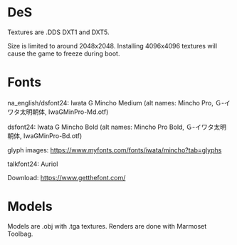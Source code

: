 # DeS
Textures are .DDS DXT1 and DXT5.

Size is limited to around 2048x2048. Installing 4096x4096 textures will cause the game to freeze during boot.

# Fonts
na_english/dsfont24: Iwata G Mincho Medium (alt names: Mincho Pro, Ｇ-イワタ太明朝体, IwaGMinPro-Md.otf)

dsfont24: Iwata G Mincho Bold (alt names: Mincho Pro Bold, Ｇ-イワタ太明朝体, IwaGMinPro-Bd.otf)

glyph images: https://www.myfonts.com/fonts/iwata/mincho?tab=glyphs


talkfont24: Auriol

Download: https://www.getthefont.com/

# Models
Models are .obj with .tga textures. Renders are done with Marmoset Toolbag.